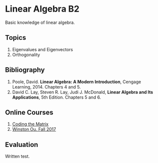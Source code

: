 # Linear Algebra B2
Basic knowledge of linear algebra.

## Topics
1.	Eigenvalues and Eigenvectors
2.	Orthogonality 

## Bibliography
1. Poole, David. **Linear Algebra: A Modern Introduction**, Cengage Learning, 2014. Chapters 4 and 5.
2. David C. Lay, Steven R. Lay, Judi J. McDonald, **Linear Algebra and Its Applications**, 5th Edition. Chapters 5 and 6.

## Online Courses
1. [Coding the Matrix](https://www.youtube.com/channel/UCGVa4wp8SWGFtMe6hcdpHlg/playlists)
2. [Winston Ou. Fall 2017](https://www.youtube.com/playlist?list=PLun8-Z_lTkC4d-LpFqg4PUnPwWzNKlY5J)

## Evaluation
Written test.